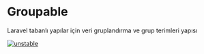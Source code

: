 # Groupable
Laravel tabanlı yapılar için veri gruplandırma ve grup terimleri yapısı

[![unstable](http://badges.github.io/stability-badges/dist/unstable.svg)](http://github.com/badges/stability-badges)
